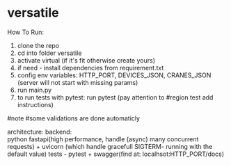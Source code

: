 # versatile

How To Run:
1. clone the repo
2. cd into folder versatile
3. activate virtual (if it's fit otherwise create yours)
4. if need - install dependencies from requirement.txt
5. config env variables: 
  HTTP_PORT, DEVICES_JSON, CRANES_JSON
  (server will not start with missing params)
6. run main.py
7. to run tests with pytest:
  run pytest
  (pay attention to #region test add instructions)

#note
#some validations are done automaticly

    
architecture:
backend:   
     python
     fastapi(high performance, handle (async) many concurrent requests) + uvicorn (which handle gracefull SIGTERM- running with the default value)
     tests - pytest + swagger(find at: localhsot:HTTP_PORT/docs)
